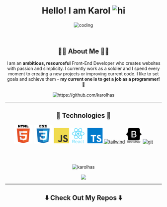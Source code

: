 <h1 align="center">Hello! I am Karol <img src="https://user-images.githubusercontent.com/1303154/88677602-1635ba80-d120-11ea-84d8-d263ba5fc3c0.gif" width="28px" height="28px" alt="hi"></h1>
<div align="center">
    <img align="center" alt="coding" width="400" src="https://camo.githubusercontent.com/5ddf73ad3a205111cf8c686f687fc216c2946a75005718c8da5b837ad9de78c9/68747470733a2f2f7468756d62732e6766796361742e636f6d2f4576696c4e657874446576696c666973682d736d616c6c2e676966">
</div>

<br>
<br>

<h2 align="center"> 👨‍💻 About Me 👨‍💻</h2>
<p align="center">
  I am an <b>ambitious, resourceful</b> Front-End Developer who creates websites with passion and simplicity. I currently work as a soldier and I spend every moment to creating a new projects or improving current code. I like to set goals and achieve them - <b>my current one is to get a job as a programmer! 🎯</b>
  <br><br>
  <img src="https://komarev.com/ghpvc/?username=karolhas" alt="https://github.com/karolhas" />
</p>

<hr>

<h2 align="center">🚀 Technologies 🚀</h2>
<p align="center">    
    <a href="https://www.w3.org/html/" target="_blank" rel="noreferrer"><img src="https://raw.githubusercontent.com/devicons/devicon/master/icons/html5/html5-original-wordmark.svg" alt="html5" width="60" height="60"/></a>
    <a href="https://www.w3schools.com/css/" target="_blank" rel="noreferrer"><img src="https://raw.githubusercontent.com/devicons/devicon/master/icons/css3/css3-original-wordmark.svg" alt="css3" width="60" height="60"/></a>
    <a href="https://developer.mozilla.org/en-US/docs/Web/JavaScript" target="_blank" rel="noreferrer"><img src="https://raw.githubusercontent.com/devicons/devicon/master/icons/javascript/javascript-original.svg" alt="javascript" width="50" height="50"/></a>
    <a href="https://reactjs.org/" target="_blank" rel="noreferrer"><img src="https://raw.githubusercontent.com/devicons/devicon/master/icons/react/react-original-wordmark.svg" alt="react" width="50" height="50"/></a>
    <a href="https://www.typescriptlang.org/" target="_blank" rel="noreferrer"> <img src="https://raw.githubusercontent.com/devicons/devicon/master/icons/typescript/typescript-original.svg" alt="typescript" width="50" height="50"/> </a>
    <a href="https://tailwindcss.com/" target="_blank" rel="noreferrer"><img src="https://www.vectorlogo.zone/logos/tailwindcss/tailwindcss-icon.svg" alt="tailwind" width="50" height="50"/></a>
    <a href="https://getbootstrap.com" target="_blank" rel="noreferrer"><img src="https://raw.githubusercontent.com/devicons/devicon/master/icons/bootstrap/bootstrap-plain-wordmark.svg" alt="bootstrap" width="50" height="50"/></a> 
    <a href="https://git-scm.com/" target="_blank" rel="noreferrer"><img src="https://www.vectorlogo.zone/logos/git-scm/git-scm-icon.svg" alt="git" width="50" height="50"/></a>  
</p>

<br>
<br>

<div align="center">
    <p><img align="center" src="https://github-readme-stats.vercel.app/api/top-langs?username=karolhas&theme=react&show_icons=true&locale=en&layout=compact" alt="karolhas" /></p>
    <p><img align="center" src="https://github-readme-stats.vercel.app/api?username=karolhas&theme=react&show_icons=true" /></p>
</div>

<hr>
<h2 align="center">⬇️ Check Out My Repos ⬇️ </h2>
